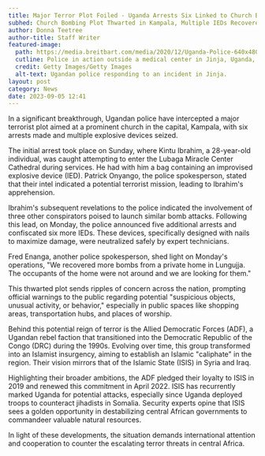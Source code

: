 ```yaml
---
title: Major Terror Plot Foiled - Uganda Arrests Six Linked to Church Bomb Plot
subhed: Church Bombing Plot Thwarted in Kampala, Multiple IEDs Recovered
author: Donna Teetree
author-title: Staff Writer
featured-image: 
  path: https://media.breitbart.com/media/2020/12/Uganda-Police-640x480.jpg
  cutline: Police in action outside a medical center in Jinja, Uganda, dated December 01, 2020.
  credit: Getty Images/Getty Images
  alt-text: Ugandan police responding to an incident in Jinja.
layout: post
category: News
date: 2023-09-05 12:41
---
```


In a significant breakthrough, Ugandan police have intercepted a major terrorist plot aimed at a prominent church in the capital, Kampala, with six arrests made and multiple explosive devices seized.

The initial arrest took place on Sunday, where Kintu Ibrahim, a 28-year-old individual, was caught attempting to enter the Lubaga Miracle Center Cathedral during services. He had with him a bag containing an improvised explosive device (IED). Patrick Onyango, the police spokesperson, stated that their intel indicated a potential terrorist mission, leading to Ibrahim's apprehension.

Ibrahim's subsequent revelations to the police indicated the involvement of three other conspirators poised to launch similar bomb attacks. Following this lead, on Monday, the police announced five additional arrests and confiscated six more IEDs. These devices, specifically designed with nails to maximize damage, were neutralized safely by expert technicians.

Fred Enanga, another police spokesperson, shed light on Monday's operations, "We recovered more bombs from a private home in Lungujja. The occupants of the home were not around and we are looking for them."

This thwarted plot sends ripples of concern across the nation, prompting official warnings to the public regarding potential "suspicious objects, unusual activity, or behavior," especially in public spaces like shopping areas, transportation hubs, and places of worship.

Behind this potential reign of terror is the Allied Democratic Forces (ADF), a Ugandan rebel faction that transitioned into the Democratic Republic of the Congo (DRC) during the 1990s. Evolving over time, this group transformed into an Islamist insurgency, aiming to establish an Islamic "caliphate" in the region. Their vision mirrors that of the Islamic State (ISIS) in Syria and Iraq.

Highlighting their broader ambitions, the ADF pledged their loyalty to ISIS in 2019 and renewed this commitment in April 2022. ISIS has recurrently marked Uganda for potential attacks, especially since Uganda deployed troops to counteract jihadists in Somalia. Security experts opine that ISIS sees a golden opportunity in destabilizing central African governments to commandeer valuable natural resources.

In light of these developments, the situation demands international attention and cooperation to counter the escalating terror threats in central Africa.
